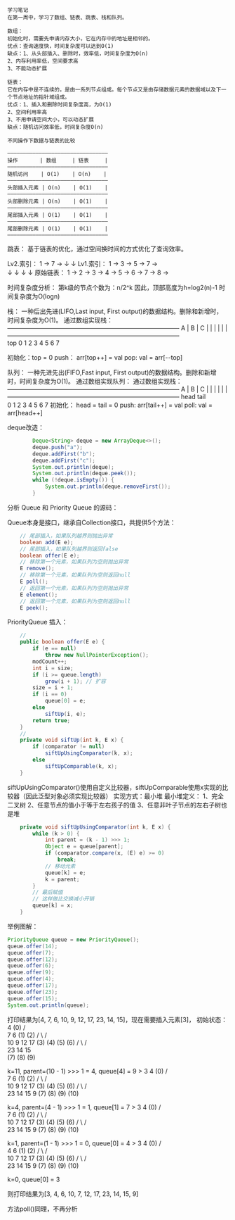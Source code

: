     学习笔记
    在第一周中，学习了数组、链表、跳表、栈和队列。

    数组：
    初始化时，需要先申请内存大小，它在内存中的地址是相邻的。
    优点：查询速度快，时间复杂度可以达到O(1)
    缺点：1、从头部插入、删除时，效率低，时间复杂度为O(n)
    2、内存利用率低，空间要求高
    3、不能动态扩展

    链表：
    它在内存中是不连续的，是由一系列节点组成。每个节点又是由存储数据元素的数据域以及下一个节点地址的指针域组成。
    优点：1、插入和删除时间复杂度高，为O(1)
    2、空间利用率高
    3、不用申请空间大小，可以动态扩展
    缺点：随机访问效率低，时间复杂度O(n)

    不同操作下数据与链表的比较
```
————————————————————————————————
操作       | 数组     | 链表     |
————————————————————————————————
随机访问    | O(1)    | O(n)    |
————————————————————————————————
头部插入元素 | O(n)    | O(1)    |
————————————————————————————————
头部删除元素 | O(n)    | O(1)    |
————————————————————————————————
尾部插入元素 | O(1)    | O(1)    |
————————————————————————————————
尾部删除元素 | O(1)    | O(1)    |
————————————————————————————————
```

跳表：
基于链表的优化，通过空间换时间的方式优化了查询效率。

Lv2.索引：   1           →           7     →
            ↓                       ↓
Lv1.索引：   1   →   3   →   5   →   7     →    
            ↓       ↓       ↓       ↓
原始链表：    1 → 2 → 3 → 4 → 5 → 6 → 7 → 8 → 

时间复杂度分析：
第k级的节点个数为：n/2^k
因此，顶部高度为h=log2(n)-1
时间复杂度为O(logn)

栈：
一种后出先进(LIFO,Last input, First output)的数据结构。删除和新增时，时间复杂度为O(1)。
通过数组实现栈：
    ————————————————————————————
     A | B | C |  |  |  |  |  |
    ————————————————————————————    
               top
     0   1   2   3  4  5  6  7

初始化：top = 0
push： arr[top++] = val
pop:  val = arr[--top]
 
队列：
一种先进先出(FIFO,Fast input, First output)的数据结构。删除和新增时，时间复杂度为O(1)。
通过数组实现队列：
通过数组实现栈：
    ————————————————————————————
     A | B | C |  |  |  |  |  |
    ————————————————————————————
   head         tail                   
     0   1   2   3  4  5  6  7
初始化： head = tail = 0
push: arr[tail++] = val
poll:  val = arr[head++]

deque改造：
```JAVA
        Deque<String> deque = new ArrayDeque<>();
        deque.push("a");
        deque.addFirst("b");
        deque.addFirst("c");
        System.out.println(deque);
        System.out.println(deque.peek());
        while (!deque.isEmpty()) {
            System.out.println(deque.removeFirst());
        }
``` 
      
分析 Queue 和 Priority Queue 的源码：

Queue本身是接口，继承自Collection接口，共提供5个方法：
```JAVA
    // 尾部插入，如果队列越界则抛出异常
    boolean add(E e);
    // 尾部插入，如果队列越界则返回false
    boolean offer(E e);
    // 移除第一个元素，如果队列为空则抛出异常
    E remove();
    // 移除第一个元素，如果队列为空则返回null
    E poll();
    // 返回第一个元素，如果队列为空则抛出异常
    E element();
    // 返回第一个元素，如果队列为空则返回null
    E peek();
```

PriorityQueue
插入：
```JAVA
    //
    public boolean offer(E e) {
        if (e == null)
            throw new NullPointerException();
        modCount++;
        int i = size;
        if (i >= queue.length)
            grow(i + 1); // 扩容
        size = i + 1;
        if (i == 0)
            queue[0] = e;
        else
            siftUp(i, e);
        return true;
    }
    //
    private void siftUp(int k, E x) {
        if (comparator != null)
            siftUpUsingComparator(k, x);
        else
            siftUpComparable(k, x);
    }
```

siftUpUsingComparator()使用自定义比较器，siftUpComparable使用x实现的比较器（因此泛型对象必须实现比较器）
实现方式：最小堆
最小堆定义：
1、完全二叉树
2、任意节点的值小于等于左右孩子的值
3、任意非叶子节点的左右子树也是堆
```JAVA
    private void siftUpUsingComparator(int k, E x) {
        while (k > 0) {
            int parent = (k - 1) >>> 1;
            Object e = queue[parent];
            if (comparator.compare(x, (E) e) >= 0)
                break;
            // 移动元素
            queue[k] = e;
            k = parent;
        }
        // 最后赋值
        // 这样做比交换减小开销
        queue[k] = x;
    }
```

举例图解：
```JAVA
PriorityQueue queue = new PriorityQueue();
queue.offer(14);
queue.offer(7);
queue.offer(12);
queue.offer(6);
queue.offer(9);
queue.offer(4);
queue.offer(17);
queue.offer(23);
queue.offer(15);
System.out.println(queue);
```
打印结果为[4, 7, 6, 10, 9, 12, 17, 23, 14, 15]，现在需要插入元素[3]，
初始状态：
             4
            (0)
          /    \
         7       6
        (1)     (2)
      /   \    /  \
    10     9  12   17
    (3)   (4) (5) (6)
   /  \   /  \
 23  14  15  
(7) (8) (9) 

k=11, parent=(10 - 1) >>> 1 = 4, queue[4] = 9 > 3
             4
            (0)
          /    \
         7       6
        (1)     (2)
      /   \    /  \
    10     9  12   17
    (3)   (4) (5) (6)
   /  \   /  \
 23  14  15  9
(7) (8) (9) (10)

k=4, parent=(4 - 1) >>> 1 = 1, queue[1] = 7 > 3
             4
            (0)
          /    \
         7       6
        (1)     (2)
      /   \    /  \
    10     7  12   17
    (3)   (4) (5) (6)
   /  \   /  \
 23  14  15  9
(7) (8) (9) (10)

k=1, parent=(1 - 1) >>> 1 = 0, queue[0] = 4 > 3
             4
            (0)
          /    \
         4       6
        (1)     (2)
      /   \    /  \
    10     7  12   17
    (3)   (4) (5) (6)
   /  \   /  \
 23  14  15  9
(7) (8) (9) (10)

k=0, queue[0] = 3

则打印结果为[3, 4, 6, 10, 7, 12, 17, 23, 14, 15, 9]

方法poll()同理，不再分析








 
 
